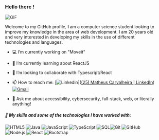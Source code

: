 ### Hello there !

<img alt="GIF" src="https://media3.giphy.com/media/Nx0rz3jtxtEre/200.gif" />

Welcome to my GitHub profile, I am a computer science student looking to improve my knowledge in the area of web development. I am 20 years old and very interested in developing my skills in the use of different technologies and languages. 

- 💻 I’m currently working on "Moveit"
- 🌱 I’m currently learning about ReactJS
- 👔 I’m looking to collaborate with Typescript/React
- 📫 How to reach me: [![Linkedin](https://img.shields.io/badge/-LinkedIn-blue?style=flat&logo=Linkedin&logoColor=white)]([(25) Matheus Carvalheira | LinkedIn](https://www.linkedin.com/in/matheus-carvalheira-92b0551aa/)) [![Gmail](https://img.shields.io/badge/-Gmail-c14438?style=flat&logo=Gmail&logoColor=white)](matheuscarvalheiraf@gmail.com)

- :speech_balloon: Ask me about accessibility, cybersecurity, full-stack, web, or literally anything!

#####  📜 My skills and some of the technologies I have worked with:

![HTML5](https://img.shields.io/badge/-HTML5-000000?style=flat&logo=html5)
![Java](https://img.shields.io/badge/-Java-000000?style=flat&logo=java)
![JavaScript](https://img.shields.io/badge/-JavaScript-000000?style=flat&logo=javascript)
![TypeScript](https://img.shields.io/badge/-TypeScript-000000?style=flat&logo=typescript)
![SQL](https://img.shields.io/badge/-SQL-000000?style=flat&logo=postgresql)![Git](https://img.shields.io/badge/-Git-222222?style=flat&logo=git&logoColor=F05032)
![GitHub](https://img.shields.io/badge/-GitHub-222222?style=flat&logo=github&logoColor=181717)
![Node.js](https://img.shields.io/badge/-Node.js-222222?style=flat&logo=node.js&logoColor=339933)
![React](https://img.shields.io/badge/-React-222222?style=flat&logo=React&logoColor=61DAFB) ![Bootstrap](https://img.shields.io/badge/-Bootstrap-333333?style=flat&logo=bootstrap&logoColor=563D7C)

 


